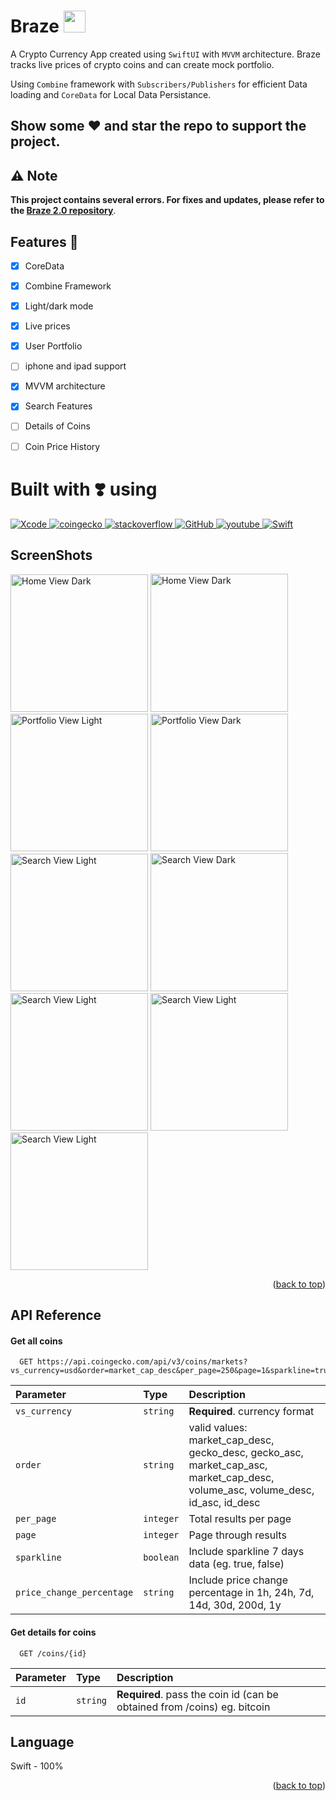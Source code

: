 
# Braze <img src="https://user-images.githubusercontent.com/95645767/197086805-88b33a07-54e6-42ec-8ea8-2782de4db61d.jpg" width="35" height="35" />

A Crypto Currency App created using `SwiftUI` with `MVVM` architecture.
Braze tracks live prices of crypto coins and can create mock portfolio.

Using `Combine` framework with `Subscribers/Publishers` for efficient Data loading and
`CoreData` for Local Data Persistance.

## Show some :heart: and star the repo to support the project.

## ⚠️ Note
**This project contains several errors. For fixes and updates, please refer to the [Braze 2.0 repository](https://github.com/RoyNkem/Braze_2.0)**.


## Features :camera_flash:
- [x] CoreData
- [x] Combine Framework 
- [x] Light/dark mode 
- [x] Live prices
- [x] User Portfolio 
- [ ] iphone and ipad support
- [x] MVVM architecture
- [x] Search Features
- [ ] Details of Coins 
- [ ] Coin Price History


# Built with :heavy_heart_exclamation: using 

<a href="https://developer.apple.com/xcode/" target="_blank"> <img src="https://img.shields.io/badge/Xcode-1882e8?style=for-the-badge&logo=Xcode&logoColor=white" alt="Xcode"/> </a> 
<a href="https://www.coingecko.com/en/api" target="_blank"> <img src="https://img.shields.io/badge/coingecko api-AAFF00?style=for-the-badge&logo=Bitcoin&logoColor=white" alt="coingecko"/> </a>
<a href="https://stackoverflow.com" target="_blank"> <img src="https://img.shields.io/badge/stackoverflow-f58023?style=for-the-badge&logo=stackoverflow&logoColor=white" alt="stackoverflow"/> </a>
<a href="https://github.com/" target="_blank"> <img src="https://img.shields.io/badge/GitHub-100000?style=for-the-badge&logo=github&logoColor=white" alt="GitHub"/> 
<a href="https://youtube.com" target="_blank"> <img src="https://img.shields.io/badge/youtube-ff0000?style=for-the-badge&logo=youtube&logoColor=white" alt="youtube"/> </a>
<a href="https://developer.apple.com/swift/" target="_blank"> <img src="https://img.shields.io/badge/Swift-f15139?style=for-the-badge&logo=Swift&logoColor=white" alt="Swift"/> </a>  


## ScreenShots

<p>
<img src="https://user-images.githubusercontent.com/95645767/197089523-c92d7ac3-32ab-4c67-8386-d1cd2943fa46.png" alt="Home View Dark" width = "220" />
<img src="https://user-images.githubusercontent.com/95645767/197089527-002480a4-949b-483e-93e4-a16f34649309.png" alt="Home View Dark" width = "220.5"/>
<img src="https://user-images.githubusercontent.com/95645767/197089745-f7dcfcd3-1025-44f7-9a38-68a7d5c1887a.png" alt="Portfolio View Light" width = "220"/>
<img src="https://user-images.githubusercontent.com/95645767/197089759-b643e3e6-8213-4b6b-ac1f-291ee44744a5.png" alt="Portfolio View Dark" width = "220.5"/>
<img src="https://user-images.githubusercontent.com/95645767/197090055-c04ff549-93fd-41a0-9277-4d801aa50289.png" alt="Search View Light" width = "220"/>
<img src="https://user-images.githubusercontent.com/95645767/197090065-d6ff88b7-d930-4927-88b0-b02a4439eb4e.png" alt="Search View Dark" width = "220.5"/>

<img src="https://user-images.githubusercontent.com/95645767/197090120-160bebde-d7f0-439e-b49d-bc8247e03325.png" alt="Search View Light" width = "220"/>
<img src="https://user-images.githubusercontent.com/95645767/197090129-c436cfd9-e38f-403f-8ac6-b84bd26ffd81.png" alt="Search View Light" width = "220"/>

<img src="https://user-images.githubusercontent.com/95645767/197090076-78753467-ce53-47a1-beb1-d7ce2f1c2592.png" alt="Search View Light" width = "220"/>
 </p>
 





 
 <p align="right">(<a href="#top">back to top</a>)</p>

## API Reference

#### Get all coins

```http
  GET https://api.coingecko.com/api/v3/coins/markets?vs_currency=usd&order=market_cap_desc&per_page=250&page=1&sparkline=true&price_change_percentage=24h
```

| Parameter | Type     | Description                |
| :-------- | :------- | :------------------------- |
| `vs_currency` | `string` | **Required**. currency format |
| `order` | `string` | valid values: market_cap_desc, gecko_desc, gecko_asc, market_cap_asc, market_cap_desc, volume_asc, volume_desc, id_asc, id_desc |
| `per_page` | `integer` |  Total results per page |
| `page` | `integer` | Page through results |
| `sparkline` | `boolean` | Include sparkline 7 days data (eg. true, false)
| `price_change_percentage` | `string` | Include price change percentage in 1h, 24h, 7d, 14d, 30d, 200d, 1y |

 

#### Get details for coins

```http
  GET /coins/{id}
```

| Parameter | Type     | Description                       |
| :-------- | :------- | :-------------------------------- |
| `id`      | `string` | **Required**. pass the coin id (can be obtained from /coins) eg. bitcoin |




## Language

 Swift - 100%


<p align="right">(<a href="#top">back to top</a>)</p>

